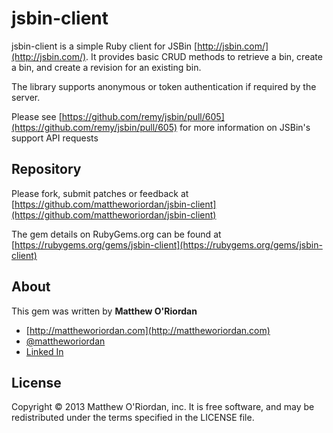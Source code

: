 jsbin-client
==========

jsbin-client is a simple Ruby client for JSBin [http://jsbin.com/](http://jsbin.com/).  It provides basic CRUD methods to retrieve a bin, create a bin, and create a revision for an existing bin.

The library supports anonymous or token authentication if required by the server.

Please see [https://github.com/remy/jsbin/pull/605](https://github.com/remy/jsbin/pull/605) for more information on JSBin's support API requests

Repository
----------

Please fork, submit patches or feedback at [https://github.com/mattheworiordan/jsbin-client](https://github.com/mattheworiordan/jsbin-client)

The gem details on RubyGems.org can be found at [https://rubygems.org/gems/jsbin-client](https://rubygems.org/gems/jsbin-client)

About
-----

This gem was written by **Matthew O'Riordan**

 - [http://mattheworiordan.com](http://mattheworiordan.com)
 - [@mattheworiordan](http://twitter.com/#!/mattheworiordan)
 - [Linked In](http://www.linkedin.com/in/lemon)

License
-------

Copyright © 2013 Matthew O'Riordan, inc. It is free software, and may be redistributed under the terms specified in the LICENSE file.
